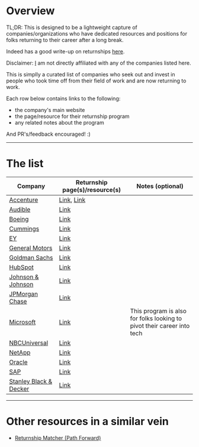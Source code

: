 # Overview

TL;DR: This is designed to be a lightweight capture of companies/organizations who have dedicated resources and positions for folks returning to their career after a long break.

Indeed has a good write-up on returnships [here](https://www.indeed.com/career-advice/finding-a-job/returnship).

Disclaimer: [I](https://github.com/pbarry25) am not directly affiliated with any of the companies listed here.

This is simplly a curated list of companies who seek out and invest in people who took time off from their field of work and are now returning to work.

Each row below contains links to the following:

* the company's main website
* the page/resource for their returnship program
* any related notes about the program

And PR's/feedback encouraged! :)

---

# The list

| Company | Returnship page(s)/resource(s) | Notes (optional) |
|---|---|---|
| [Accenture](https://accenture.com) | [Link](https://www.accenture.com/au-en/careers/local/career-reboot), [Link](https://www.accenture.com/in-en/careers/local/career-reboot-program) | |
| [Audible](https://audible.com) | [Link](https://www.audiblecareers.com/returnship-program) | |
| [Boeing](https://boeing.com) | [Link](https://jobs.boeing.com/return-flight) | |
| [Cummings](https://www.cummins.com/) | [Link](https://www.cummins.com/careers/paths#repower) | |
| [EY](https://www.ey.com) | [Link](https://www.ey.com/en_us/careers/ey-reconnect) | |
| [General Motors](https://gm.com) | [Link](https://search-careers.gm.com/en/teams/career-re-entry/) | |
| [Goldman Sachs](https://www.goldmansachs.com) | [Link](https://www.goldmansachs.com/careers/programs-for-professionals/returnship) | |
| [HubSpot](https://hubspot.com) | [Link](https://www.hubspot.com/returners-program) | |
| [Johnson &amp; Johnson](https://www.jnj.com) | [Link](https://www.careers.jnj.com/en/hiring-programs/re-ignite/) | |
| [JPMorgan Chase](https://www.jpmorganchase.com/) | [Link](https://careers.jpmorgan.com/US/en/students/programs/reentry-program) | |
| [Microsoft](https://microsoft.com) | [Link](https://leap.microsoft.com/en-US/) | This program is also for folks looking to pivot their career into tech |
| [NBCUniversal](https://www.nbcuniversal.com) | [Link](https://www.nbcunicareers.com/programs/operations-technology/act-two-returnship) | |
| [NetApp](https://netapp.com) | [Link](https://careers.netapp.com/relaunch) | |
| [Oracle](https://oracle.com) | [Link](https://www.oracle.com/careers/relaunch/) | |
| [SAP](https://sap.com) | [Link](https://jobs.sap.com/go/SAP-Returnship-Program/5365101/) | |
| [Stanley Black &amp; Decker](https://www.stanleyblackanddecker.com) | [Link](https://www.stanleyblackanddecker.com/careers/returner-program) | |

---

# Other resources in a similar vein

* [Returnship Matcher (Path Forward)](https://pathforward.org/returnships/)
